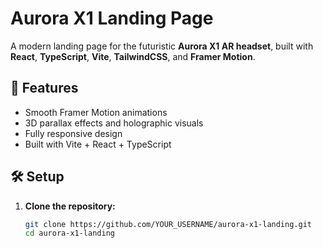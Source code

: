 # Aurora X1 Landing Page

A modern landing page for the futuristic **Aurora X1 AR headset**, built with **React**, **TypeScript**, **Vite**, **TailwindCSS**, and **Framer Motion**.

## 🚀 Features
- Smooth Framer Motion animations
- 3D parallax effects and holographic visuals
- Fully responsive design
- Built with Vite + React + TypeScript

## 🛠️ Setup
1. **Clone the repository:**
   ```bash
   git clone https://github.com/YOUR_USERNAME/aurora-x1-landing.git
   cd aurora-x1-landing
